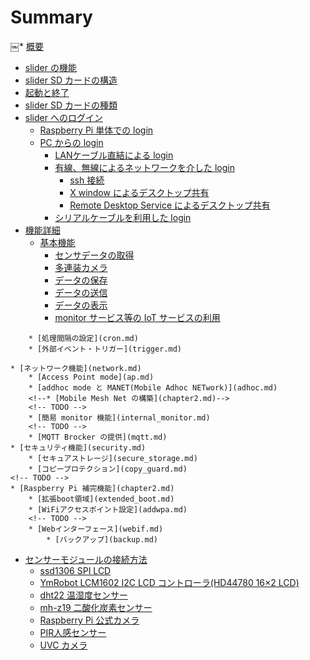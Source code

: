# Summary

￼  * [概要](README.md)
* [slider の機能](feature.md)
* [slider SD カードの構造](sd_structure.md)
* [起動と終了](start_and_stop.md)
* [slider SD カードの種類](sd_type.md)
	<!--* [gc15 デスクトップバージョン](chapter2.md)
	* [gc16 コンソールバージョン](chapter2.md)-->
* [slider へのログイン](login.md)
	* [Raspberry Pi 単体での login](rpi_login.md)
	* [PC からの login](pc_login.md)
		* [LANケーブル直結による login](direct_login.md)
		* [有線、無線によるネットワークを介した login](lan_login.md)
			* [ssh 接続](ssh.md)
			* [X window によるデスクトップ共有](x.md)
			* [Remote Desktop Service によるデスクトップ共有](remotedesktop.md)
		* [シリアルケーブルを利用した login](serial_login.md)
* [機能詳細](feature_details.md)
	* [基本機能](slider_main_feature.md)
		* [センサデータの取得](read.md)
		* [多連装カメラ](camera.md)
		* [データの保存](save.md)
		* [データの送信](send.md)
		* [データの表示](show.md)
		* [monitor サービス等の IoT サービスの利用](monitor.md)
<!--		* [その他の IoT サービスの利用](chapter2.md) -->
		* [処理間隔の設定](cron.md)
		* [外部イベント・トリガー](trigger.md)
<!--		* [遠隔メンテナンス](chapter2.md)
	  * [PC からの操作](sdcard_feature.md)		
		* [PC からの SD カード操作](sdcard_feature.md)		
		* [WiFi アクセスポイントへの自己登録](addwpa_feature.md)-->
	* [ネットワーク機能](network.md)
		* [Access Point mode](ap.md)
		* [addhoc mode と MANET(Mobile Adhoc NETwork)](adhoc.md)
		<!--* [Mobile Mesh Net の構築](chapter2.md)-->
		<!-- TODO -->
		* [簡易 monitor 機能](internal_monitor.md)
		<!-- TODO -->
		* [MQTT Brocker の提供](mqtt.md)
	* [セキュリティ機能](security.md)
		* [セキュアストレージ](secure_storage.md)
		* [コピープロテクション](copy_guard.md)
	<!-- TODO -->
	* [Raspberry Pi 補完機能](chapter2.md)
		* [拡張boot領域](extended_boot.md)
		* [WiFiアクセスポイント設定](addwpa.md)
		<!-- TODO -->
		* [Webインターフェース](webif.md)		
			* [バックアップ](backup.md)
* [センサーモジュールの接続方法](connect_sensors.md)
	* [ssd1306 SPI LCD](ssd1306spd.md)
	* [YmRobot LCM1602 I2C LCD コントローラ(HD44780 16×2 LCD)](i2c_lcd.md)
	* [dht22 温湿度センサー](dht22.md)
	* [mh-z19 二酸化炭素センサー](mh-z19.md)
	* [Raspberry Pi 公式カメラ](official_camera.md)
	* [PIR人感センサー](PIR.md)
	* [UVC カメラ](uvc.md)
